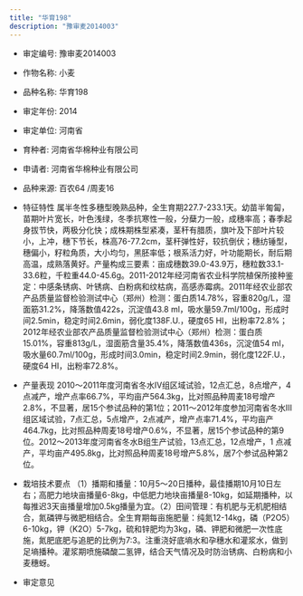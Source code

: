 ```yaml
---
title: "华育198"
description: "豫审麦2014003"
---
```

* 审定编号:  豫审麦2014003

*  作物名称:  小麦

*  品种名称:  华育198

*  审定年份:  2014

*  审定单位:  河南省

* 育种者:  河南省华棉种业有限公司

*  申请者:  河南省华棉种业有限公司

*  品种来源:  百农64 /周麦16


*  特征特性
属半冬性多穗型晚熟品种，全生育期227.7-233.1天。幼苗半匍匐，苗期叶片宽长，叶色浅绿，冬季抗寒性一般，分蘖力一般，成穗率高；春季起身拔节快，两极分化快；成株期株型紧凑，茎秆有腊质，旗叶及下部叶片较小，上冲，穗下节长，株高76-77.2cm，茎秆弹性好，较抗倒伏；穗纺锤型，穗偏小，籽粒角质，大小均匀，黑胚率低；根系活力好，叶功能期长，耐后期高温，成熟落黄好。产量构成三要素：亩成穗数39.0-43.9万，穗粒数33.1-33.6粒，千粒重44.0-45.6g。2011-2012年经河南省农业科学院植保所接种鉴定：中感条锈病、叶锈病、白粉病和纹枯病，高感赤霉病。2011年经农业部农产品质量监督检验测试中心（郑州）检测：蛋白质14.78%，容重820g/L，湿面筋31.2%，降落数值422s，沉淀值43.8 ml，吸水量59.7ml/100g，形成时间2.5min，稳定时间2.6min，弱化度138F.U.，硬度65 HI，出粉率72.8%；2012年经农业部农产品质量监督检验测试中心（郑州）检测：蛋白质15.01%，容重813g/L，湿面筋含量35.4%，降落数值436s，沉淀值54 ml，吸水量60.7ml/100g，形成时间3.0min，稳定时间2.9min，弱化度122F.U.，硬度64 HI，出粉率72.8%。


*  产量表现
2010～2011年度河南省冬水Ⅳ组区域试验，12点汇总，8点增产，4点减产，增产点率66.7%，平均亩产564.3kg，比对照品种周麦18号增产2.8%，不显著，居15个参试品种的第1位；2011～2012年度参加河南省冬水Ⅲ组区域试验，7点汇总，5点增产，2点减产，增产点率71.4%，平均亩产464.7kg，比对照品种周麦18号增产0.6%，不显著，居15个参试品种的第9位。2012～2013年度河南省冬水B组生产试验，13点汇总，12点增产，1 点减产，平均亩产495.8kg，比对照品种周麦18号增产5.8%，居7个参试品种第2位。


*  栽培技术要点
（1）播期和播量：10月5～20日播种，最佳播期10月10日左右；高肥力地块亩播量6-8kg，中低肥力地块亩播量8-10kg，如延期播种，以每推迟3天亩播量增加0.5kg播量为宜。（2）田间管理：有机肥与无机肥相结合，氮磷钾与微肥相结合。全生育期每亩施肥量：纯氮12-14kg，磷（P2O5）6-10kg，钾（K2O）5-7kg，硫和锌肥均为3kg，磷、钾肥和微肥一次性底施，氮肥底肥与追肥的比例为7:3。注重浇好底墒水和孕穗水和灌浆水，做到足墒播种。灌浆期喷施磷酸二氢钾，结合天气情况及时防治锈病、白粉病和小麦穗蚜。


*  审定意见

